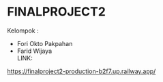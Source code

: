 # FINALPROJECT2
Kelompok :
- Fori Okto Pakpahan
- Farid Wijaya <br>
LINK:

https://finalproject2-production-b2f7.up.railway.app/
